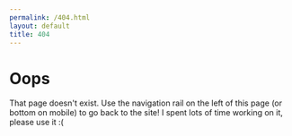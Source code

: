 ```yaml
---
permalink: /404.html
layout: default
title: 404
---
```


# Oops
That page doesn't exist. Use the navigation rail on the left of this page (or bottom on mobile) to go back to the site!
I spent lots of time working on it, please use it :(
